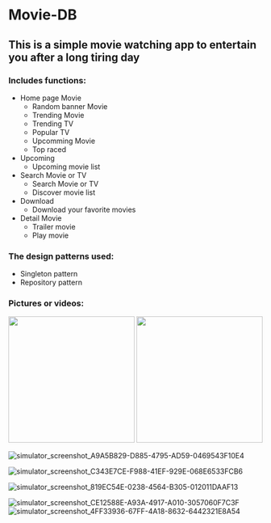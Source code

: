 # Movie-DB
## This is a simple movie watching app to entertain you after a long tiring day
### Includes functions:
- Home page Movie
    + Random banner Movie
    + Trending Movie
    + Trending TV
    + Popular TV
    + Upcomming Movie
    + Top raced
- Upcoming
    + Upcoming movie list
- Search Movie or TV
    + Search Movie or TV
    + Discover movie list
- Download
    + Download your favorite movies
- Detail Movie 
    + Trailer movie
    + Play movie

### The design patterns used: 
- Singleton pattern
- Repository pattern

### Pictures or videos:
<img src = "https://user-images.githubusercontent.com/56188558/217025914-677d6be4-d7d9-476f-9171-31a84b3deae2.png" width="250"> 
<img src = "https://user-images.githubusercontent.com/56188558/217025914-677d6be4-d7d9-476f-9171-31a84b3deae2.png" width="250"> 

![simulator_screenshot_A9A5B829-D885-4795-AD59-0469543F10E4](https://user-images.githubusercontent.com/56188558/217026132-56eec3da-a352-419f-b316-15645d1941a8.png)

![simulator_screenshot_C343E7CE-F988-41EF-929E-068E6533FCB6](https://user-images.githubusercontent.com/56188558/217027104-02e0004e-cbd9-453b-bc74-41c79de97a53.png)

![simulator_screenshot_819EC54E-0238-4564-B305-012011DAAF13](https://user-images.githubusercontent.com/56188558/217026237-d1fdbfee-715a-4a4c-8498-b6abf9eefa18.png)

![simulator_screenshot_CE12588E-A93A-4917-A010-3057060F7C3F](https://user-images.githubusercontent.com/56188558/217026283-5c0c29bb-67a3-4d1f-99f4-abe3b9065c08.png)![simulator_screenshot_4FF33936-67FF-4A18-8632-6442321E8A54](https://user-images.githubusercontent.com/56188558/217026351-17cf704b-422c-42f6-8815-56b9f7510f2c.png)







